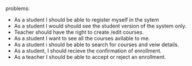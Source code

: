 problems: 
 - As a student I should be able to register myself in the sytem 
 - As a student I would should see the student version of the system only.
 - Teacher should have the right to create /edit courses.
 - As a student I want to see all the courses avilable to me.
 - As a student i should be able to search for courses and veiw details.
 - As a student, I should recieve the confirmation of enrollment.
 - As a teacher I should be able to accept or reject an enrollment.
